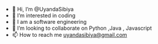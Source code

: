 - 👋 Hi, I’m @UyandaSibiya
- 👀 I’m interested in coding
- 🌱 I am a software engineering
- 💞️ I’m looking to collaborate on Python ,Java , Javascript
- 📫 How to reach me uyandasibiya@gmail.com 

<!---
UyandaSibiya/UyandaSibiya is a ✨ special ✨ repository because its `README.md` (this file) appears on your GitHub profile.
You can click the Preview link to take a look at your changes.
--->
